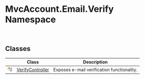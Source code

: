 MvcAccount.Email.Verify Namespace
=================================
 


Classes
-------

                | Class                 | Description                                
--------------- | --------------------- | ------------------------------------------ 
![Public class] | [VerifyController][1] | Exposes e-mail verification functionality. 

[1]: VerifyController/README.md
[Public class]: ../_icons/pubclass.gif "Public class"
